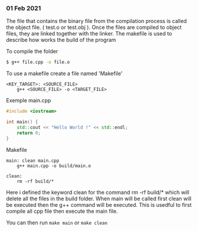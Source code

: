 ### 01 Feb 2021

The file that contains the binary file from the compilation process is called the object file. ( test.o or test.obj ). Once the files are compiled to object files, they are linked together with the linker.
The makefile is used to describe how works the build of the program

To compile the folder

```bash
$ g++ file.cpp -o file.o
```

To use a makefile create a file named 'Makefile'

```
<KEY_TARGET>: <SOURCE_FILE>
    g++ <SOURCE_FILE> -o <TARGET_FILE>
```

Exemple
main.cpp

```c++
#include <iostream>

int main() {
    std::cout << "Hello World !" << std::endl;
    return 0;
}
```

Makefile

```
main: clean main.cpp
    g++ main.cpp -o build/main.o

clean:
    rm -rf build/*
```

Here i defined the keyword clean for the command rm -rf build/\* which will delete all the files in the build folder. When main will be called first clean will be executed then the g++ command will be executed. This is usedful to first compile all cpp file then execute the main file.

You can then run `make main` or `make clean`
